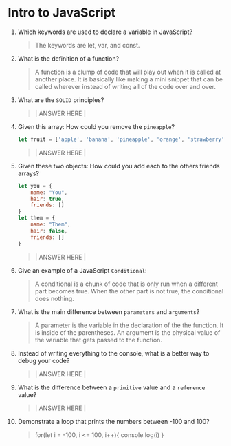 # Intro to JavaScript
01. Which keywords are used to declare a variable in JavaScript?

    > The keywords are let, var, and const.

02. What is the definition of a function?

    > A function is a clump of code that will play out when it is called at another place. It is basically like making a mini snippet that can be called wherever instead of writing all of the code over and over.

03. What are the `SOLID` principles?

    > | ANSWER HERE |

04. Given this array: How could you remove the `pineapple`?

    ```js
    let fruit = ['apple', 'banana', 'pineapple', 'orange', 'strawberry']
    ```

    > | ANSWER HERE |

05. Given these two objects: How could you add each to the others friends arrays?

    ```js
    let you = {
        name: "You",
        hair: true,
        friends: []
    }
    let them = {
        name: "Them",
        hair: false,
        friends: []
    }
    ```

    > | ANSWER HERE |

06. Give an example of a JavaScript `Conditional`:

    > A conditional is a chunk of code that is only run when a different part becomes true. When the other part is not true, the conditional does nothing.

07. What is the main difference between `parameters` and `arguments`?

    > A parameter is the variable in the declaration of the the function. It is inside of the parentheses.
    An argument is the physical value of the variable that gets passed to the function.

08. Instead of writing everything to the console, what is a better way to debug your code?

    > | ANSWER HERE |

09. What is the difference between a `primitive` value and a `reference` value?

    > | ANSWER HERE |

10. Demonstrate a loop that prints the numbers between -100 and 100?

    > for(let i = -100, i <= 100, i++){
        console.log(i)
    }
